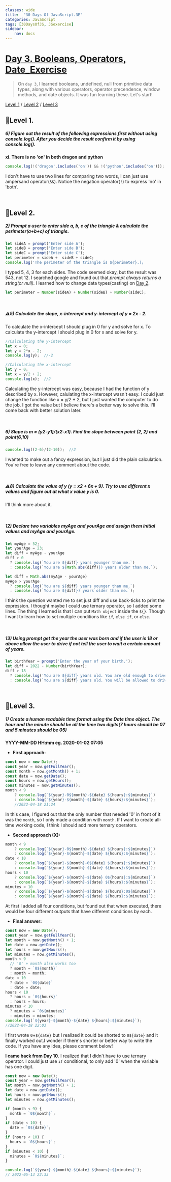 ```yaml
---
classes: wide
title:  "30 Days Of JavaScript.3E"
categories: JavaScript
tags: [30DaysOfJS, JSexercise]
sidebar:
    nav: docs
---
```


# [Day 3. Booleans, Operators, Date_Exercise][2]

> On `day 3`, I learned booleans, undefined, null from primitive data types, along with various operators, operator precendence, window methods, and date objects. It was fun learning these. Let's start!


[Level 1][3]  /  [Level 2][4]  /  [Level 3][5]


## 👟Level 1.
##### 6) Figure out the result of the following expressions first without using console.log(). After you decide the result confirm it by using console.log().
**xi. There is no 'on' in both dragon and python**

```js
console.log(!('dragon'.includes('on')) && !('python'.includes('on'))); //false
```
I don't have to use two lines for comparing two words, I can just use ampersand operator(`&&`). Notice the negation operator(`!`) to express 'no' in 'both'.

<br>

## 👟Level 2.
##### 2) Prompt a user to enter side a, b, c of the triangle & calculate the perimeter(a+b+c) of triangle.
```js
let sideA = prompt('Enter side A');
let sideB = prompt('Enter side B');
let sideC = prompt('Enter side C');
let perimeter = sideA +  sideB + sideC;
console.log('The perimeter of the triangle is ${perimeter}.);
```
I typed 5, 4, 3 for each sides. The code seemed okay, but the result was 543, not 12. I searched google and found out that *prompt always returns a string(or null).* I learned how to change data types(casting) on [Day 2][1].

```js
let perimeter = Number(sideA) + Number(sideB) + Number(sideC);
```
<br>

##### ⚠️5) Calculate the slope, x-intercept and y-intercept of y = 2x - 2.

To calculate the x-intercept I should plug in 0 for y and solve for x. To calculate the y-intercept I should plug in 0 for x and solve for y. 

```js
//Calculating the y-intercept
let x = 0;
let y = 2*x - 2; 
console.log(y);  //-2

//Calculating the x-intercept
let y = 0;
let x = y/2 + 2;
console.log(x);  //2
```

Calculating the y-intercept was easy, because I had the function of y described by x. However, calulating the x-intercept wasn't easy. I could just change the function like x = y/2 + 2, but I just wanted the computer to do the job. I got the value but I believe there's a better way to solve this. I'll come back with better solution later.

<br>

##### 6) Slope is m = (y2-y1)/(x2-x1). Find the slope between point (2, 2) and point(6,10)

```js
console.log((2-6)/(2-10));  //2
```

I wanted to make out a fancy expression, but I just did the plain calculation. You're free to leave any comment about the code.

<br>

##### ⚠️8) Calculate the value of y (y = x2 + 6x + 9). Try to use different x values and figure out at what x value y is 0.
I'll think more about it.

<br>

##### 12) Declare two variables myAge and yourAge and assign them initial values and myAge and yourAge.

```js
let myAge = 52;
let yourAge = 23;
let diff = myAge - yourAge
diff > 0
  ? console.log(`You are ${diff} years younger than me.`)
  : console.log(`You are ${Math.abs(diff)}) years older than me.`);

let diff = Math.abs(myAge - yourAge)
myAge > yourAge
  ? console.log(`You are ${diff} years younger than me.`)
  : console.log(`You are ${diff}) years older than me.`);
```
I think the question wanted me to set just diff and use back-ticks to print the expression. I thought maybe I could use ternary operator, so I added some lines. The thing I learned is that I can put `Math object` inside the `${}`. Though I want to learn how to set multiple conditions like `if`, `else if`, or `else`.

<br>

##### 13) Using prompt get the year the user was born and if the user is 18 or above allow the user to drive if not tell the user to wait a certain amount of years.

```js
let birthYear = prompt('Enter the year of your birth.');
let diff = 2022 - Number(birthYear);
diff > 18
  ? console.log('You are ${diff} years old. You are old enough to drive.')
  : console.log(`You are ${diff} years old. You will be allowed to drive after ${18-diff} years.`);
  ```

<br>

## 👟Level 3.
##### 1) Create a human readable time format using the Date time object. The hour and the minute should be all the time two digits(7 hours should be 07 and 5 minutes should be 05)
**YYYY-MM-DD HH:mm eg. 2020-01-02 07:05**

+ **First approach:**

```js
const now = new Date();
const year = now.getFullYear();
const month = now.getMonth() + 1;
const date = now.getDate();
const hours = now.getHours();
const minutes = now.getMinutes();
month < 9
    ? console.log(`${year}-0${month}-${date} ${hours}:${minutes}`)
    : console.log(`${year}-${month}-${date} ${hours}:${minutes}`);
    //2022-04-18 21:24
```
In this case, I figured out that the only number that needed '0' in front of it was the `month`, so I only made a condition with `month`. If I want to create all-time working code, I think I should add more ternary operators.<br>

+ **Second approach (X):**

```js
month < 9
    ? console.log(`${year}-0${month}-${date} ${hours}:${minutes}`)
    : console.log(`${year}-${month}-${date} ${hours}:${minutes}`);
date < 10
    ? console.log(`${year}-${month}-0${date} ${hours}:${minutes}`)
    : console.log(`${year}-${month}-${date} ${hours}:${minutes}`);
hours < 10
    ? console.log(`${year}-${month}-${date} 0${hours}:${minutes}`)
    : console.log(`${year}-${month}-${date} ${hours}:${minutes}`);
minutes < 10
    ? console.log(`${year}-${month}-${date} ${hours}:0${minutes}`)
    : console.log(`${year}-${month}-${date} ${hours}:${minutes}`);
```

At first I added all four conditions, but found out that when executed, there would be four different outputs that have different conditions by each.<br>

+ **Final answer:** 

```js
const now = new Date();
const year = now.getFullYear();
let month = now.getMonth() + 1;
let date = now.getDate();
let hours = now.getHours();
let minutes = now.getMinutes();
month < 9
  // '0' + month also works too
  ? month = `0${month}`
  : month = month;
date < 10
  ? date = `0${date}`
  : date = date;
hours < 10
  ? hours = `0${hours}`
  : hours = hours;
minutes < 10
  ? minutes = `0${minutes}`
  : minutes = minutes;
console.log(`${year}-${month}-${date} ${hours}:${minutes}`);
//2022-04-18 22:03
```
I first wrote `0`+`${date}` but I realized it could be shorted to `0${date}` and it finally worked out.I wonder if there's shorter or better way to write the code. If you have any idea, please comment below!
<br>

**I came back from Day 10**. I realized that I didn't have to use ternary operator. I could just use `if` conditional, to only add '0' when the variable has one digit. 

```js
const now = new Date();
const year = now.getFullYear();
let month = now.getMonth() + 1;
let date = now.getDate();
let hours = now.getHours();
let minutes = now.getMinutes();

if (month < 9) {
  month = `0${month}`;
}
if (date < 10) {
  date = `0${date}`;
}
if (hours < 10) {
  hours = `0${hours}`;
}
if (minutes < 10) {
  minutes = `0${minutes}`;
}

console.log(`${year}-${month}-${date} ${hours}:${minutes}`);
// 2022-05-13 22:33
```
<br>




[1]: https://yendoz.github.io/js2/ "30 Days Of JavaScript.2"
[2]: https://github.com/Asabeneh/30-Days-Of-JavaScript/blob/master/03_Day_Booleans_operators_date/03_booleans_operators_date.md
[3]: https://yendoz.github.io/javascript/js3ex/#level-2
[4]: https://yendoz.github.io/javascript/js3ex/#level-2
[5]: https://yendoz.github.io/javascript/js3ex/#level-3